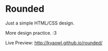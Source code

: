 # Rounded
Just a simple HTML/CSS design.

More design practice. :3

Live Preview: http://kyaowl.github.io/rounded/
